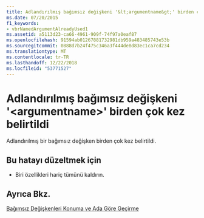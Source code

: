 ```yaml
---
title: Adlandırılmış bağımsız değişkeni '&lt;argumentname&gt;' birden çok kez belirtildi
ms.date: 07/20/2015
f1_keywords:
- vbrNamedArgumentAlreadyUsed1
ms.assetid: a5113d23-ca66-4961-909f-74f97a0eaf87
ms.openlocfilehash: 91594ab01267881732981db959a483485743e53b
ms.sourcegitcommit: 0888d7b24f475c346a3f444de8d83ec1ca7cd234
ms.translationtype: MT
ms.contentlocale: tr-TR
ms.lasthandoff: 12/22/2018
ms.locfileid: "53771527"
---
```

# <a name="named-argument-ltargumentnamegt-specified-multiple-times"></a>Adlandırılmış bağımsız değişkeni '&lt;argumentname&gt;' birden çok kez belirtildi
Adlandırılmış bir bağımsız değişken birden çok kez belirtildi.  
  
## <a name="to-correct-this-error"></a>Bu hatayı düzeltmek için  
  
-   Biri özellikleri hariç tümünü kaldırın.  
  
## <a name="see-also"></a>Ayrıca Bkz.  
 [Bağımsız Değişkenleri Konuma ve Ada Göre Geçirme](../../visual-basic/programming-guide/language-features/procedures/passing-arguments-by-position-and-by-name.md)
